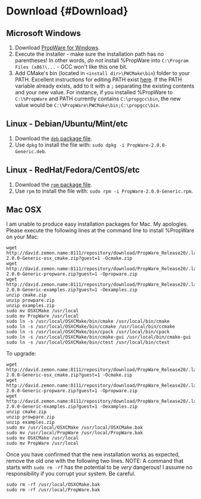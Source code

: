 Download {#Download}
========

Microsoft Windows
-----------------
1. Download [PropWare for Windows][2].
2. Execute the installer - make sure the installation path has no parentheses! In other words, _do not_ install 
   %PropWare into `C:\Program Files (x86)\...` - GCC won't like this one bit.
3. Add CMake's bin (located in `<install dir>\PWCMake\bin`) folder to your PATH. Excellent instructions for editing 
   PATH exist [here][3]. If the PATH variable already exists, add to it with a `;` separating the existing contents 
   and your new value. For instance, if you installed %PropWare to `C:\%PropWare` and PATH currently contains 
   `C:\propgcc\bin`, the new value would be `C:\%PropWare\PWCMake\bin;C:\propgcc\bin`.

Linux - Debian/Ubuntu/Mint/etc
------------------------------
1. Download the [`deb` package file][4].
2. Use `dpkg` to install the file with: `sudo dpkg -i PropWare-2.0.0-Generic.deb`.

Linux - RedHat/Fedora/CentOS/etc
--------------------------------
1. Download the [`rpm` package file][5].
2. Use `rpm` to install the file with: `sudo rpm -i PropWare-2.0.0-Generic.rpm`.

Mac OSX
-------
I am unable to produce easy installation packages for Mac. My apologies. Please execute the following lines at the 
command line to install %PropWare on your Mac:

~~~~~~~~~~~~~~~~~~~~~~~~~~~~~~~~~~~~~~~~~~~~~~~~~~~~~~~~~~~~~~~~~~~~{.sh}
wget http://david.zemon.name:8111/repository/download/PropWare_Release20/.lastSuccessful/PropWare-2.0.0-Generic-osx_cmake.zip?guest=1 -Ocmake.zip
wget http://david.zemon.name:8111/repository/download/PropWare_Release20/.lastSuccessful/PropWare-2.0.0-Generic-propware.zip?guest=1 -Opropware.zip
wget http://david.zemon.name:8111/repository/download/PropWare_Release20/.lastSuccessful/PropWare-2.0.0-Generic-examples.zip?guest=1 -Oexamples.zip
unzip cmake.zip
unzip prowpare.zip
unzip examples.zip
sudo mv OSXCMake /usr/local
sudo mv PropWare /usr/local
sudo ln -s /usr/local/OSXCMake/bin/cmake /usr/local/bin/cmake
sudo ln -s /usr/local/OSXCMake/bin/ccmake /usr/local/bin/ccmake
sudo ln -s /usr/local/OSXCMake/bin/cpack /usr/local/bin/cpack
sudo ln -s /usr/local/OSXCMake/bin/cmake-gui /usr/local/bin/cmake-gui
sudo ln -s /usr/local/OSXCMake/bin/ctest /usr/local/bin/ctest
~~~~~~~~~~~~~~~~~~~~~~~~~~~~~~~~~~~~~~~~~~~~~~~~~~~~~~~~~~~~~~~~~~~~

To upgrade:
~~~~~~~~~~~~~~~~~~~~~~~~~~~~~~~~~~~~~~~~~~~~~~~~~~~~~~~~~~~~~~~~~~~~{.sh}
wget http://david.zemon.name:8111/repository/download/PropWare_Release20/.lastSuccessful/PropWare-2.0.0-Generic-osx_cmake.zip?guest=1 -Ocmake.zip
wget http://david.zemon.name:8111/repository/download/PropWare_Release20/.lastSuccessful/PropWare-2.0.0-Generic-propware.zip?guest=1 -Opropware.zip
wget http://david.zemon.name:8111/repository/download/PropWare_Release20/.lastSuccessful/PropWare-2.0.0-Generic-examples.zip?guest=1 -Oexamples.zip
unzip cmake.zip
unzip prowpare.zip
unzip examples.zip
sudo mv /usr/local/OSXCMake /usr/local/OSXCMake.bak
sudo mv /usr/local/PropWare /usr/local/PropWare.bak
sudo mv OSXCMake /usr/local
sudo mv PropWare /usr/local
~~~~~~~~~~~~~~~~~~~~~~~~~~~~~~~~~~~~~~~~~~~~~~~~~~~~~~~~~~~~~~~~~~~~

Once you have confirmed that the new installation works as expected, remove the old one with the following two lines.
NOTE: A command that starts with `sudo rm -rf` has the potential to be _very_ dangerous! I assume no responsibility 
if you corrupt your system. Be careful.
~~~~~~~~~~~~~~~~~~~~~~~~~~~~~~~~~~~~~~~~~~~~~~~~~~~~~~~~~~~~~~~~~~~~{.sh}
sudo rm -rf /usr/local/OSXCMake.bak
sudo rm -rf /usr/local/PropWare.bak
~~~~~~~~~~~~~~~~~~~~~~~~~~~~~~~~~~~~~~~~~~~~~~~~~~~~~~~~~~~~~~~~~~~~

[2]: http://david.zemon.name:8111/repository/download/PropWare_Release20/.lastSuccessful/PropWare-2.0.0-Generic.exe?guest=1
[3]: http://www.computerhope.com/issues/ch000549.htm
[4]: http://david.zemon.name:8111/repository/download/PropWare_Release20/.lastSuccessful/PropWare-2.0.0-Generic.deb?guest=1
[5]: http://david.zemon.name:8111/repository/download/PropWare_Release20/.lastSuccessful/PropWare-2.0.0-Generic.rpm?guest=1
